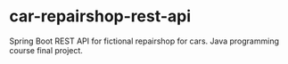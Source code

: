 # car-repairshop-rest-api
Spring Boot REST API for fictional repairshop for cars. Java programming course final project. 
